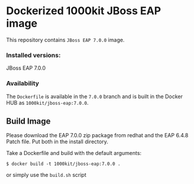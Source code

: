 # Dockerized 1000kit JBoss EAP image

This repository contains `JBoss EAP 7.0.0` image.



### Installed versions:

 JBoss EAP 7.0.0

### Availability

The `Dockerfile` is available in the `7.0.0` branch and is built in the Docker HUB as `1000kit/jboss-eap:7.0.0`.

## Build Image

Please download the EAP 7.0.0 zip package from redhat and the EAP 6.4.8 Patch file. Put both in the install directory.

Take a Dockerfile and build with the default arguments:

~~~~
$ docker build -t 1000kit/jboss-eap:7.0.0 .
~~~~

or simply use the `build.sh` script


